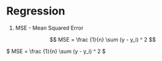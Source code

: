 # Regression

1. MSE - Mean Squared Error 

```math

MSE = \frac {1}{n} \sum (y - y_i) ^ 2

```
$ MSE = \frac {1}{n} \sum (y - y_i) ^ 2 $